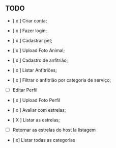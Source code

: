 ## TODO

- [ x ] Criar conta;
- [ x ] Fazer login;
- [ x ] Cadastrar pet;
- [ x ] Upload Foto Animal;

- [ x ] Cadastro de anfitrião;
- [ x ] Listar Anfitriões;
- [ x ] Filtrar o anfitrião por categoria de serviço;

<!-- - [ ] Enviar E-mail -->

- [ ] Editar Perfil

- [ x ] Upload Foto Perfil

- [ x ] Avaliar com estrelas;
- [ X ] Listar as estrelas;

- [ ] Retornar as estrelas do host la listagem
- [ x] Listar todas as categorias
